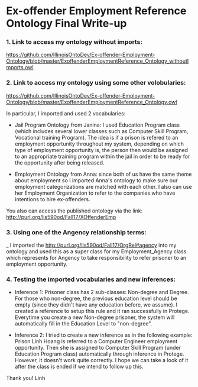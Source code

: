 
# Ex-offender Employment Reference Ontology Final Write-up

### 1. Link to access my ontology without imports: 

https://github.com/IllinoisOntoDev/Ex-offender-Employment-Ontology/blob/master/ExoffenderEmploymentReference_Ontology_withoutImports.owl

### 2. Link to access my ontology using some other volobularies: 

https://github.com/IllinoisOntoDev/Ex-offender-Employment-Ontology/blob/master/ExoffenderEmploymentReference_Ontology.owl

In particular, I imported and used 2 vocabularies:

- Jail Program Ontology from Janina: I used Education Program class (which includes several lower classes such as Computer Skill Program, Vocational training Program). The idea is if a prison is refered to an employment opportunity throughout my system, depending on which type of employment opportunity is, the person then would be assigned to an appropriate training program within the jail in order to be ready for the opportunity after being released. 

- Employment Ontology from Anna: since both of us have the same theme about employment so I imported Anna's ontology to make sure our employment categorizations are matched with each other. I also can use her Employment Organization to refer to the companies who have intentions to hire ex-offenders.

You also can access the published ontology via the link: http://purl.org/lis590od/Fall17/XOffenderEmp

### 3. Using one of the Angency relationship terms: 

_ I imported the http://purl.org/lis590od/Fall17/OrgRel#agency into my ontology and used this as a super class for my Employment_Agency class which represents for Angency to take responsibility to refer prisoner to an employment opportunity.

### 4. Testing the imported vocabularies and new inferences:

- Inference 1: Prisoner class has 2 sub-classes: Non-degree and Degree. For those who non-degree, the previous education level should be empty (since they didn't have any education before, we assume). I created a reference to setup this rule and it ran successfully in Protege. Everytime you create a new Non-degree prisoner, the system will automatically fill  in the Education Level to "non-degree".

- Inference 2: I tried to create a new inference as in the following example: Prison Linh Hoang is referred to a Computer Engineer employment opportunity. Then she is assigned to Computer Skill Program (under Education Program class) automatically through inference in Protege. However, it doesn't work quite correctly. I hope we can take a look of it after the class is ended if we intend to follow up this. 

Thank you!
Linh



